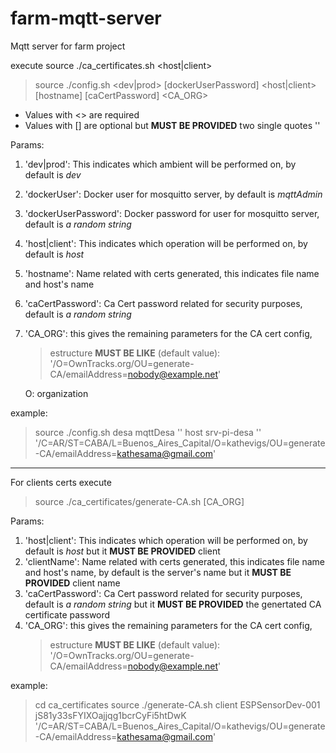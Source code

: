 # farm-mqtt-server
Mqtt server for farm project

execute 
source ./ca_certificates.sh <host|client> 
> source ./config.sh <dev|prod> <dockerUser> [dockerUserPassword] <host|client> [hostname] [caCertPassword] <CA_ORG> 

* Values with <> are required<br>
* Values with [] are optional but **MUST BE PROVIDED** two single quotes ''

Params:
1. 'dev|prod': This indicates which ambient will be performed on, by default is *dev*
2. 'dockerUser': Docker user for mosquitto server, by default is *mqttAdmin*
3. 'dockerUserPassword': Docker password for user for mosquitto server, default is *a random string* 
4. 'host|client': This indicates which operation will be performed on, by default is *host*
5. 'hostname': Name related with certs generated, this indicates file name and host's name
6. 'caCertPassword': Ca Cert password related for security purposes, default is *a random string* 
7. 'CA_ORG': this gives the remaining parameters for the CA cert config, <br>
    > estructure **MUST BE LIKE** (default value): '/O=OwnTracks.org/OU=generate-CA/emailAddress=nobody@example.net'

    O: organization


example:
>source ./config.sh desa mqttDesa '' host srv-pi-desa '' '/C=AR/ST=CABA/L=Buenos_Aires_Capital/O=kathevigs/OU=generate-CA/emailAddress=kathesama@gmail.com'

---

For clients certs execute
> source ./ca_certificates/generate-CA.sh <client> <clientName> <CA password> [CA_ORG]

Params:
1. 'host|client': This indicates which operation will be performed on, by default is *host* but it **MUST BE PROVIDED** client
2. 'clientName': Name related with certs generated, this indicates file name and host's name, by default is the server's name but it **MUST BE PROVIDED** client name
3. 'caCertPassword': Ca Cert password related for security purposes, default is *a random string* but it **MUST BE PROVIDED** the genertated CA certificate password
4. 'CA_ORG': this gives the remaining parameters for the CA cert config, <br>
    > estructure **MUST BE LIKE** (default value): '/O=OwnTracks.org/OU=generate-CA/emailAddress=nobody@example.net'

example:
> cd ca_certificates
> source ./generate-CA.sh client ESPSensorDev-001 jS81y33sFYIXOajjqg1bcrCyFi5htDwK '/C=AR/ST=CABA/L=Buenos_Aires_Capital/O=kathevigs/OU=generate-CA/emailAddress=kathesama@gmail.com'